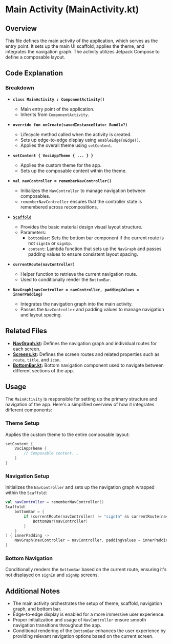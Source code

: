 # Main Activity (MainActivity.kt)

## Overview

This file defines the main activity of the application, which serves as the entry point. It sets up the main UI scaffold, applies the theme, and integrates the navigation graph. The activity utilizes Jetpack Compose to define a composable layout.

## Code Explanation

### Breakdown
- **`class MainActivity : ComponentActivity()`**
   - Main entry point of the application.
   - Inherits from `ComponentActivity`.

- **`override fun onCreate(savedInstanceState: Bundle?)`**
   - Lifecycle method called when the activity is created.
   - Sets up edge-to-edge display using `enableEdgeToEdge()`.
   - Applies the overall theme using `setContent`.

- **`setContent { VociAppTheme { ... } }`**
   - Applies the custom theme for the app.
   - Sets up the composable content within the theme.

- **`val navController = rememberNavController()`**
   - Initializes the `NavController` to manage navigation between composables.
   - `rememberNavController` ensures that the controller state is remembered across recompositions.

- **[`Scaffold`](https://developer.android.com/reference/kotlin/androidx/compose/material3/Scaffold)**
   - Provides the basic material design visual layout structure.
   - Parameters:
      - `bottomBar`: Sets the bottom bar component if the current route is not `signIn` or `signUp`.
      - `content`: Lambda function that sets up the `NavGraph` and passes padding values to ensure consistent layout spacing.

- **`currentRoute(navController)`**
   - Helper function to retrieve the current navigation route.
   - Used to conditionally render the `BottomBar`.

- **`NavGraph(navController = navController, paddingValues = innerPadding)`**
   - Integrates the navigation graph into the main activity.
   - Passes the `NavController` and padding values to manage navigation and layout spacing.

## Related Files

- **[NavGraph.kt](NavGraph.md):** Defines the navigation graph and individual routes for each screen.
- **[Screens.kt](Screens.md):** Defines the screen routes and related properties such as `route`, `title`, and `icon`.
- **[BottomBar.kt](BottomBar.md):** Bottom navigation component used to navigate between different sections of the app.

## Usage

The `MainActivity` is responsible for setting up the primary structure and navigation of the app. Here's a simplified overview of how it integrates different components:

### Theme Setup
Applies the custom theme to the entire composable layout:

```kotlin
setContent {
    VociAppTheme {
        // Composable content...
    }
}
```

### Navigation Setup
Initializes the `NavController` and sets up the navigation graph wrapped within the `Scaffold`:

```kotlin
val navController = rememberNavController()
Scaffold(
    bottomBar = {
        if (currentRoute(navController) != "signIn" && currentRoute(navController) != "signUp") {
            BottomBar(navController)
        }
    }
) { innerPadding ->
    NavGraph(navController = navController, paddingValues = innerPadding)
}
```

### Bottom Navigation
Conditionally renders the `BottomBar` based on the current route, ensuring it's not displayed on `signIn` and `signUp` screens.

## Additional Notes

- The main activity orchestrates the setup of theme, scaffold, navigation graph, and bottom bar.
- Edge-to-edge display is enabled for a more immersive user experience.
- Proper initialization and usage of `NavController` ensure smooth navigation transitions throughout the app.
- Conditional rendering of the `BottomBar` enhances the user experience by providing relevant navigation options based on the current screen.